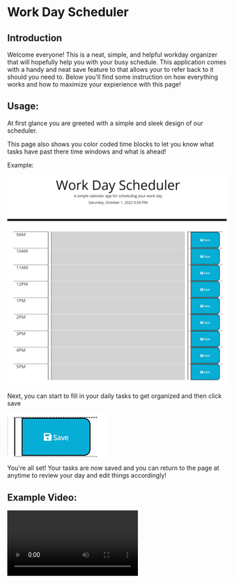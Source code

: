 # Work Day Scheduler

## Introduction

Welcome everyone! This is a neat, simple, and helpful workday organizer that will hopefully help you with your busy schedule.
This application comes with a handy and neat save feature to that allows your to refer back to it should you need to.
Below you'll find some instruction on how everything works and how to maximize your expierience with this page!

## Usage:

At first glance you are greeted with a simple and sleek design of our scheduler.

This page also shows you color coded time blocks to let you know what tasks have past there time windows and what is ahead!

Example:

![Homepage](/assets/Images/Homepage.PNG)

Next, you can start to fill in your daily tasks to get organized and then click save

![Save-button](/assets/Images/Save%20BTN.png)

You're all set! Your tasks are now saved and you can return to the page at anytime to review your day and edit things accordingly!

## Example Video:

![Walkthrough](/assets/Images/2022-10-01%2019-21-27_Trim.mp4)
